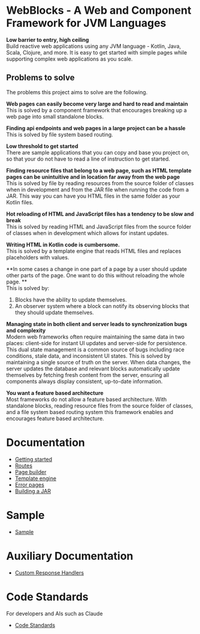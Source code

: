 # WebBlocks - A Web and Component Framework for JVM Languages

**Low barrier to entry, high ceiling**  
Build reactive web applications using any JVM language - Kotlin, Java, Scala, Clojure, and more.
It is easy to get started with simple pages while supporting complex web applications as you scale.


## Problems to solve
The problems this project aims to solve are the following.

**Web pages can easily become very large and hard to read and maintain**   
This is solved by a component framework that encourages breaking up a web page into small standalone blocks.

**Finding api endpoints and web pages in a large project can be a hassle**   
This is solved by file system based routing.

**Low threshold to get started**   
There are sample applications that you can copy and base you project on, so that your do not have 
to read a line of instruction to get started.

**Finding resource files that belong to a web page, such as HTML template pages can be unintuitive and in location far away from the web page**   
This is solved by file by reading resources from the source folder of classes when in development
and from the JAR file when running the code from a JAR. 
This way you can have you HTML files in the same folder as your Kotlin files.

**Hot reloading of HTML and JavaScript files has a tendency to be slow and break**   
This is solved by reading HTML and JavaScript files from the source folder of classes when in development which allows for instant updates.

**Writing HTML in Kotlin code is cumbersome.**  
This is solved by a template engine that reads HTML files and replaces placeholders with values.

**In some cases a change in one part of a page by a user should update other parts of the page. 
One want to do this without reloading the whole page. **   
This is solved by: 
1. Blocks have the ability to update themselves.
2. An observer system where a block can notify its observing blocks that they should update themselves.

**Managing state in both client and server leads to synchronization bugs and complexity**   
Modern web frameworks often require maintaining the same data in two places: client-side for instant UI updates and server-side for persistence. 
This dual state management is a common source of bugs including race conditions, stale data, and inconsistent UI states.
This is solved by maintaining a single source of truth on the server. 
When data changes, the server updates the database and relevant blocks automatically update themselves by fetching fresh content from the server, ensuring all components always display consistent, up-to-date information.

**You want a feature based architecture**   
Most frameworks do not allow a feature based architecture. With standalone blocks, 
reading resource files from the source folder of classes, 
and a file system based routing system this framework enables and encourages feature based architecture. 


# Documentation
- [Getting started](doc/user_doc/1_getting_started.md)
- [Routes](doc/user_doc/2_routes.md)
- [Page builder](doc/user_doc/4_page_builder.md)
- [Template engine](doc/user_doc/7_template_engine.md)
- [Error pages](doc/user_doc/8_error_pages.md)
- [Building a JAR](doc/user_doc/10_building_a_jar.md)

# Sample
- [Sample](src/main/kotlin/io/schinzel/sample/README.md)

# Auxiliary Documentation
- [Custom Response Handlers](doc/user_doc/11_custom_response_handlers.md)

# Code Standards
For developers and AIs such as Claude
- [Code Standards](doc/code_standards/code_standards_index.md)
